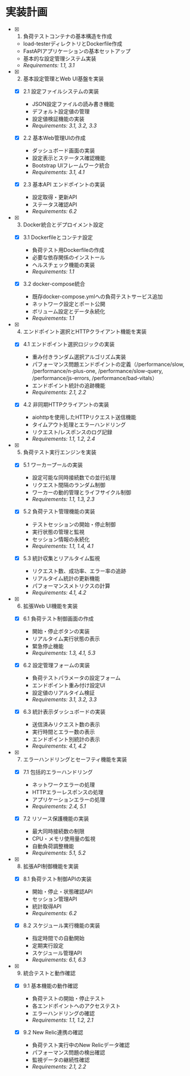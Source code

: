 # 実装計画

- [x] 1. 負荷テストコンテナの基本構造を作成
  - load-testerディレクトリとDockerfile作成
  - FastAPIアプリケーションの基本セットアップ
  - 基本的な設定管理システム実装
  - _Requirements: 1.1, 3.1_

- [x] 2. 基本設定管理とWeb UI基盤を実装
  - [x] 2.1 設定ファイルシステムの実装
    - JSON設定ファイルの読み書き機能
    - デフォルト設定値の管理
    - 設定値検証機能の実装
    - _Requirements: 3.1, 3.2, 3.3_

  - [x] 2.2 基本Web管理UIの作成
    - ダッシュボード画面の実装
    - 設定表示とステータス確認機能
    - Bootstrap UIフレームワーク統合
    - _Requirements: 3.1, 4.1_

  - [x] 2.3 基本API エンドポイントの実装
    - 設定取得・更新API
    - ステータス確認API
    - _Requirements: 6.2_

- [x] 3. Docker統合とデプロイメント設定
  - [x] 3.1 Dockerfileとコンテナ設定
    - 負荷テスト用Dockerfileの作成
    - 必要な依存関係のインストール
    - ヘルスチェック機能の実装
    - _Requirements: 1.1_

  - [x] 3.2 docker-compose統合
    - 既存docker-compose.ymlへの負荷テストサービス追加
    - ネットワーク設定とポート公開
    - ボリューム設定とデータ永続化
    - _Requirements: 1.1_

- [x] 4. エンドポイント選択とHTTPクライアント機能を実装
  - [x] 4.1 エンドポイント選択ロジックの実装
    - 重み付きランダム選択アルゴリズム実装
    - パフォーマンス問題エンドポイントの定義（/performance/slow, /performance/n-plus-one, /performance/slow-query, /performance/js-errors, /performance/bad-vitals）
    - エンドポイント統計の追跡機能
    - _Requirements: 2.1, 2.2_

  - [x] 4.2 非同期HTTPクライアントの実装
    - aiohttpを使用したHTTPリクエスト送信機能
    - タイムアウト処理とエラーハンドリング
    - リクエスト/レスポンスのログ記録
    - _Requirements: 1.1, 1.2, 2.4_

- [x] 5. 負荷テスト実行エンジンを実装
  - [x] 5.1 ワーカープールの実装
    - 設定可能な同時接続数での並行処理
    - リクエスト間隔のランダム制御
    - ワーカーの動的管理とライフサイクル制御
    - _Requirements: 1.1, 1.3, 2.3_

  - [x] 5.2 負荷テスト管理機能の実装
    - テストセッションの開始・停止制御
    - 実行状態の管理と監視
    - セッション情報の永続化
    - _Requirements: 1.1, 1.4, 4.1_

  - [x] 5.3 統計収集とリアルタイム監視
    - リクエスト数、成功率、エラー率の追跡
    - リアルタイム統計の更新機能
    - パフォーマンスメトリクスの計算
    - _Requirements: 4.1, 4.2_

- [x] 6. 拡張Web UI機能を実装
  - [x] 6.1 負荷テスト制御画面の作成
    - 開始・停止ボタンの実装
    - リアルタイム実行状態の表示
    - 緊急停止機能
    - _Requirements: 1.3, 4.1, 5.3_

  - [x] 6.2 設定管理フォームの実装
    - 負荷テストパラメータの設定フォーム
    - エンドポイント重み付け設定UI
    - 設定値のリアルタイム検証
    - _Requirements: 3.1, 3.2, 3.3_

  - [x] 6.3 統計表示ダッシュボードの実装
    - 送信済みリクエスト数の表示
    - 実行時間とエラー数の表示
    - エンドポイント別統計の表示
    - _Requirements: 4.1, 4.2_

- [x] 7. エラーハンドリングとセーフティ機能を実装
  - [x] 7.1 包括的エラーハンドリング
    - ネットワークエラーの処理
    - HTTPエラーレスポンスの処理
    - アプリケーションエラーの処理
    - _Requirements: 2.4, 5.1_

  - [x] 7.2 リソース保護機能の実装
    - 最大同時接続数の制限
    - CPU・メモリ使用量の監視
    - 自動負荷調整機能
    - _Requirements: 5.1, 5.2_

- [x] 8. 拡張API制御機能を実装
  - [x] 8.1 負荷テスト制御APIの実装
    - 開始・停止・状態確認API
    - セッション管理API
    - 統計取得API
    - _Requirements: 6.2_

  - [x] 8.2 スケジュール実行機能の実装
    - 指定時間での自動開始
    - 定期実行設定
    - スケジュール管理API
    - _Requirements: 6.1, 6.3_

- [x] 9. 統合テストと動作確認
  - [x] 9.1 基本機能の動作確認
    - 負荷テストの開始・停止テスト
    - 各エンドポイントへのアクセステスト
    - エラーハンドリングの確認
    - _Requirements: 1.1, 1.2, 2.1_

  - [x] 9.2 New Relic連携の確認
    - 負荷テスト実行中のNew Relicデータ確認
    - パフォーマンス問題の検出確認
    - 監視データの継続性確認
    - _Requirements: 2.1, 2.2_